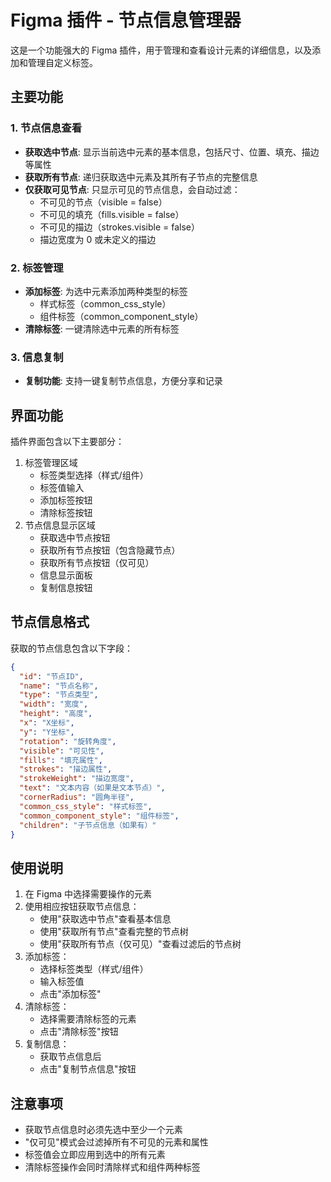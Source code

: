 # Figma 插件 - 节点信息管理器

这是一个功能强大的 Figma 插件，用于管理和查看设计元素的详细信息，以及添加和管理自定义标签。

## 主要功能

### 1. 节点信息查看
- **获取选中节点**: 显示当前选中元素的基本信息，包括尺寸、位置、填充、描边等属性
- **获取所有节点**: 递归获取选中元素及其所有子节点的完整信息
- **仅获取可见节点**: 只显示可见的节点信息，会自动过滤：
  - 不可见的节点（visible = false）
  - 不可见的填充（fills.visible = false）
  - 不可见的描边（strokes.visible = false）
  - 描边宽度为 0 或未定义的描边

### 2. 标签管理
- **添加标签**: 为选中元素添加两种类型的标签
  - 样式标签（common_css_style）
  - 组件标签（common_component_style）
- **清除标签**: 一键清除选中元素的所有标签

### 3. 信息复制
- **复制功能**: 支持一键复制节点信息，方便分享和记录

## 界面功能

插件界面包含以下主要部分：
1. 标签管理区域
   - 标签类型选择（样式/组件）
   - 标签值输入
   - 添加标签按钮
   - 清除标签按钮
2. 节点信息显示区域
   - 获取选中节点按钮
   - 获取所有节点按钮（包含隐藏节点）
   - 获取所有节点按钮（仅可见）
   - 信息显示面板
   - 复制信息按钮

## 节点信息格式

获取的节点信息包含以下字段：
```json
{
  "id": "节点ID",
  "name": "节点名称",
  "type": "节点类型",
  "width": "宽度",
  "height": "高度",
  "x": "X坐标",
  "y": "Y坐标",
  "rotation": "旋转角度",
  "visible": "可见性",
  "fills": "填充属性",
  "strokes": "描边属性",
  "strokeWeight": "描边宽度",
  "text": "文本内容（如果是文本节点）",
  "cornerRadius": "圆角半径",
  "common_css_style": "样式标签",
  "common_component_style": "组件标签",
  "children": "子节点信息（如果有）"
}
```

## 使用说明

1. 在 Figma 中选择需要操作的元素
2. 使用相应按钮获取节点信息：
   - 使用"获取选中节点"查看基本信息
   - 使用"获取所有节点"查看完整的节点树
   - 使用"获取所有节点（仅可见）"查看过滤后的节点树
3. 添加标签：
   - 选择标签类型（样式/组件）
   - 输入标签值
   - 点击"添加标签"
4. 清除标签：
   - 选择需要清除标签的元素
   - 点击"清除标签"按钮
5. 复制信息：
   - 获取节点信息后
   - 点击"复制节点信息"按钮

## 注意事项

- 获取节点信息时必须先选中至少一个元素
- "仅可见"模式会过滤掉所有不可见的元素和属性
- 标签值会立即应用到选中的所有元素
- 清除标签操作会同时清除样式和组件两种标签